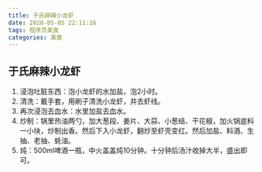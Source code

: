 ```yaml
---
title: 于氏麻辣小龙虾
date: 2020-05-05 22:11:16
tags: 程序员美食
categories: 美食
---
```


## 于氏麻辣小龙虾

1. 浸泡吐脏东西：泡小龙虾的水加盐，泡2小时。
2. 清洗：戴手套，用刷子清洗小龙虾，并去虾线。
3. 再次浸泡去血水：水里加盐去血水。
4. 炒制：锅里热油两勺，加大葱段、姜片、大蒜、小葱结、干花椒，加火锅底料一小块，炒制出香。然后下入小龙虾，翻炒至虾壳变红。然后加盐、料酒、生抽、老抽、蚝油。
5. 炖：500ml啤酒一瓶，中火盖盖炖10分钟。十分钟后汤汁收掉大半，盛出即可。
